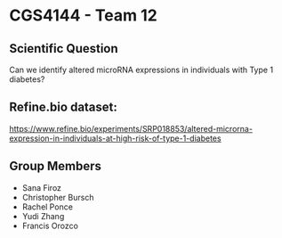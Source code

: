 # CGS4144 - Team 12

## Scientific Question
Can we identify altered microRNA expressions in individuals with Type 1 diabetes?

## Refine.bio dataset: 
https://www.refine.bio/experiments/SRP018853/altered-microrna-expression-in-individuals-at-high-risk-of-type-1-diabetes

## Group Members
- Sana Firoz
- Christopher Bursch
- Rachel Ponce
- Yudi Zhang
- Francis Orozco
